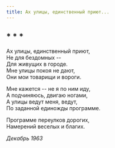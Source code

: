 ```yaml
---
title: Ах улицы, единственный приют...
---
```

## * * *

Ах улицы, единственный приют,\
Не для бездомных --\
Для живущих в городе.\
Мне улицы покоя не дают,\
Они мои товарищи и вороги.

Мне кажется -- не я по ним иду,\
А подчиняюсь, двигаю ногами,\
А улицы ведут меня, ведут,\
По заданной единожды программе.

Программе переулков дорогих,\
Намерений веселых и благих.

*Декабрь 1963*